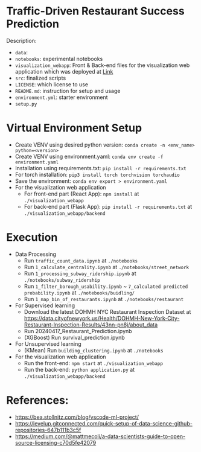 # Traffic-Driven Restaurant Success Prediction
Description: 
- `data`:
- `notebooks`: experimental notebooks
- `visualization_webapp`: Front & Back-end files for the visualization web application which was deployed at [Link](https://teamgigo.netlify.app/) 
- `src`: finalized scripts
- `LICENSE`: which license to use
- `README.md`: instruction for setup and usage
- `environment.yml`: starter environment
- `setup.py`

# Virtual Environment Setup
- Create VENV using desired python version: ```conda create -n <env_name> python=<version>```
- Create VENV using environment.yaml: ```conda env create -f environment.yaml```
- Installation using requirements.txt: ```pip install -r requirements.txt```
- For torch installation: ```pip3 install torch torchvision torchaudio```
- Save the environment: ```conda env export > environment.yaml```
- For the visualization web application
  - For front-end part (React App): ```npm install``` at `./visualization_webapp`
  - For back-end part (Flask App): ```pip install -r requirements.txt``` at `./visualization_webapp/backend`

# Execution 
- Data Processing
  - Run `traffic_count_data.ipynb` at ```./notebooks``` 
  - Run `1_calculate_centrality.ipynb` at ```./notebooks/street_network```
  - Run `1_processing_subway_ridership.ipynb` at ```./notebooks/subway_ridership```
  - Run `1_filter_borough_usability.ipynb` ~ `7_calculated predicted probability.ipynb` at ```./notebooks/buidling/```
  - Run `1_map_bin_of_restaurants.ipynb` at ```./notebooks/restaurant```
- For Supervised learning
  - Download the latest DOHMH NYC Restaurant Inspection Dataset at https://data.cityofnewyork.us/Health/DOHMH-New-York-City-Restaurant-Inspection-Results/43nn-pn8j/about_data
  - Run 20240417_Restaurant_Prediction.ipynb
  - (XGBoost) Run survival_prediction.ipynb
- For Unsupervised learning
  - (KMean) Run `building_clustering.ipynb` at ```./notebooks```   
- For the visualization web application
  - Run the front-end: ```npm start``` at `./visualization_webapp`
  - Run the back-end: ```python application.py``` at `./visualization_webapp/backend`
    
# References:
- https://bea.stollnitz.com/blog/vscode-ml-project/
- https://levelup.gitconnected.com/quick-setup-of-data-science-github-repositories-647b111b3c5f
- https://medium.com/@mattmecoli/a-data-scientists-guide-to-open-source-licensing-c70d5fe42079

